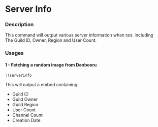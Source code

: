 # Server Info

### Description

This command will output various server information when ran. Including The Guild ID, Owner, Region and User Count.

### Usages

#### 1 - Fetching a random image from Danbooru

```text
!!serverinfo
```

This will output a embed containing:

* Guild ID
* Guild Owner
* Guild Region
* User Count
* Channel Count
* Creation Date

